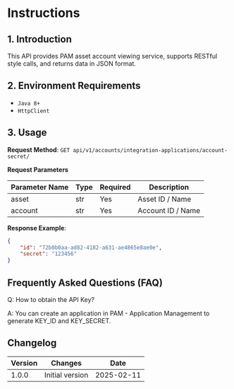 # Instructions

## 1. Introduction

This API provides PAM asset account viewing service, supports RESTful style calls, and returns data in JSON format.

## 2. Environment Requirements

- `Java 8+`
- `HttpClient`

## 3. Usage

**Request Method**: `GET api/v1/accounts/integration-applications/account-secret/`

**Request Parameters**

| Parameter Name | Type | Required | Description       |
|----------------|------|----------|-------------------|
| asset          | str  | Yes      | Asset ID / Name   |
| account        | str  | Yes      | Account ID / Name |

**Response Example**:
```json
{
    "id": "72b0b0aa-ad82-4182-a631-ae4865e8ae0e", 
    "secret": "123456"
}
```

## Frequently Asked Questions (FAQ)

Q: How to obtain the API Key?

A: You can create an application in PAM - Application Management to generate KEY_ID and KEY_SECRET.

## Changelog


| Version | Changes                | Date       |
|---------|------------------------|------------|
| 1.0.0   | Initial version        | 2025-02-11 |
